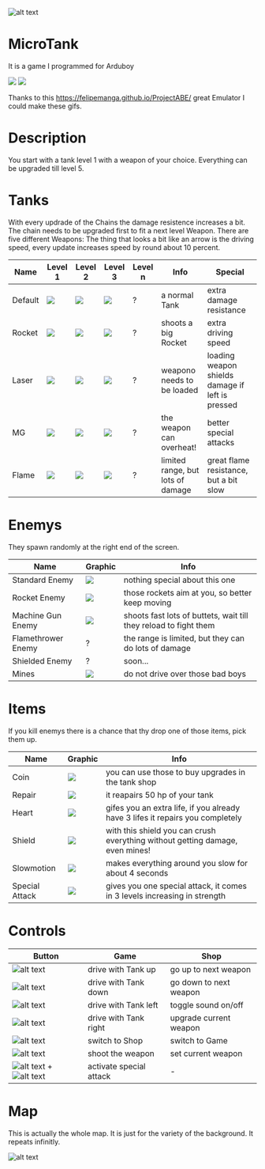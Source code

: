 ![alt text](https://github.com/hartmann1301/MircoTank/blob/master/Readme/mapExample.png)

# MicroTank
It is a game I programmed for Arduboy

![][exampleGif1]         ![][exampleGif2]


Thanks to this https://felipemanga.github.io/ProjectABE/ great Emulator I could make these gifs.

[exampleGif1]: https://github.com/hartmann1301/MircoTank/blob/master/MicroTankExample1.gif
[exampleGif2]: https://github.com/hartmann1301/MircoTank/blob/master/MicroTankExample2.gif

# Description
You start with a tank level 1 with a weapon of your choice. Everything can be upgraded till level 5. 

# Tanks
With every updrade of the Chains the damage resistence increases a bit. The chain needs to be upgraded first to fit a next level Weapon. There are five different Weapons:
The thing that looks a bit like an arrow is the driving speed, every update increases speed by round about 10 percent.

Name | Level 1 | Level 2 | Level 3 | Level n | Info | Special
--- | --- | --- | ---| --- | --- | ---
Default | ![][tankDefault1] | ![][tankDefault2] | ![][tankDefault3] | ? | a normal Tank | extra damage resistance
Rocket | ![][tankRocket1] | ![][tankRocket2] | ![][tankRocket3] | ? | shoots a big Rocket | extra driving speed
Laser | ![][tankLaser1] | ![][tankLaser2] | ![][tankLaser3] | ? | weapono needs to be loaded | loading weapon shields damage if left is pressed
MG | ![][tankMG1] | ![][tankMG2] | ![][tankMG3] | ? | the weapon can overheat! | better special attacks
Flame | ![][tankFlame1] | ![][tankFlame2] | ![][tankFlame3] | ? | limited range, but lots of damage | great flame resistance, but a bit slow

[tankDefault1]: https://github.com/hartmann1301/MicroTank/blob/master/Readme/tankDefault1.png
[tankDefault2]: https://github.com/hartmann1301/MicroTank/blob/master/Readme/tankDefault2.png
[tankDefault3]: https://github.com/hartmann1301/MicroTank/blob/master/Readme/tankDefault3.png
[tankRocket1]: https://github.com/hartmann1301/MicroTank/blob/master/Readme/tankRocket1.png
[tankRocket2]: https://github.com/hartmann1301/MicroTank/blob/master/Readme/tankRocket2.png
[tankRocket3]: https://github.com/hartmann1301/MicroTank/blob/master/Readme/tankRocket3.png
[tankLaser1]: https://github.com/hartmann1301/MicroTank/blob/master/Readme/tankLaser1.png
[tankLaser2]: https://github.com/hartmann1301/MicroTank/blob/master/Readme/tankLaser2.png
[tankLaser3]: https://github.com/hartmann1301/MicroTank/blob/master/Readme/tankLaser3.png
[tankMG1]: https://github.com/hartmann1301/MicroTank/blob/master/Readme/tankMG1.png
[tankMG2]: https://github.com/hartmann1301/MicroTank/blob/master/Readme/tankMG2.png
[tankMG3]: https://github.com/hartmann1301/MicroTank/blob/master/Readme/tankMG3.png
[tankFlame1]: https://github.com/hartmann1301/MicroTank/blob/master/Readme/tankFlame1.png
[tankFlame2]: https://github.com/hartmann1301/MicroTank/blob/master/Readme/tankFlame2.png
[tankFlame3]: https://github.com/hartmann1301/MicroTank/blob/master/Readme/tankFlame3.png

# Enemys
They spawn randomly at the right end of the screen.

Name | Graphic | Info
--- | --- | ---
Standard Enemy | ![][enemyStd] | nothing special about this one
Rocket Enemy | ![][enemyRocket] | those rockets aim at you, so better keep moving
Machine Gun Enemy | ![][enemyMG] | shoots fast lots of buttets, wait till they reload to fight them
Flamethrower Enemy | ? | the range is limited, but they can do lots of damage
Shielded Enemy | ? | soon...
Mines | ![][enemyMine] | do not drive over those bad boys

[enemyStd]: https://github.com/hartmann1301/MicroTank/blob/master/Readme/enemyStd.gif
[enemyRocket]: https://github.com/hartmann1301/MicroTank/blob/master/Readme/enemyRocket.gif
[enemyMG]: https://github.com/hartmann1301/MicroTank/blob/master/Readme/enemyMG.gif
[enemyMine]: https://github.com/hartmann1301/MicroTank/blob/master/Readme/enemyMine.gif

# Items
If you kill enemys there is a chance that thy drop one of those items, pick them up.

Name | Graphic | Info
--- | --- | ---
Coin | ![][itemCoin] | you can use those to buy upgrades in the tank shop
Repair | ![][itemRepair] | it reapairs 50 hp of your tank
Heart | ![][itemHeart] | gifes you an extra life, if you already have 3 lifes it repairs you completely
Shield | ![][itemShield] | with this shield you can crush everything without getting damage, even mines!
Slowmotion | ![][itemSlowmo] | makes everything around you slow for about 4 seconds
Special Attack | ![][itemSpecial] | gives you one special attack, it comes in 3 levels increasing in strength

[itemCoin]: https://github.com/hartmann1301/MicroTank/blob/master/Readme/itemCoin.gif
[itemRepair]: https://github.com/hartmann1301/MicroTank/blob/master/Readme/itemRepair.gif
[itemHeart]: https://github.com/hartmann1301/MicroTank/blob/master/Readme/itemHeart.gif
[itemSlowmo]: https://github.com/hartmann1301/MicroTank/blob/master/Readme/itemSlowmo.gif
[itemShield]: https://github.com/hartmann1301/MicroTank/blob/master/Readme/itemShield.gif
[itemSpecial]: https://github.com/hartmann1301/MicroTank/blob/master/Readme/itemSpecial.gif

# Controls
Button | Game | Shop
--- | --- | ---
![alt text][buttonUp] | drive with Tank up  | go up to next weapon
![alt text][buttonDown] | drive with Tank down  | go down to next weapon
![alt text][buttonLeft] | drive with Tank left  | toggle sound on/off
![alt text][buttonRight] | drive with Tank right  | upgrade current weapon
![alt text][buttonA] | switch to Shop  | switch to Game
![alt text][buttonB] | shoot the weapon  | set current weapon
![alt text][buttonA] + ![alt text][buttonB] | activate special attack | -

[buttonUp]: https://github.com/hartmann1301/MicroTank/blob/master/Readme/buttonUp.png
[buttonDown]: https://github.com/hartmann1301/MicroTank/blob/master/Readme/buttonDown.png
[buttonLeft]: https://github.com/hartmann1301/MicroTank/blob/master/Readme/buttonLeft.png
[buttonRight]: https://github.com/hartmann1301/MicroTank/blob/master/Readme/buttonRight.png
[buttonA]: https://github.com/hartmann1301/MicroTank/blob/master/Readme/buttonA.png
[buttonB]: https://github.com/hartmann1301/MicroTank/blob/master/Readme/buttonB.png

# Map
This is actually the whole map. It is just for the variety of the background. It repeats infinitly.

![alt text](https://github.com/hartmann1301/MicroTank/blob/master/Readme/mapExample.png)
